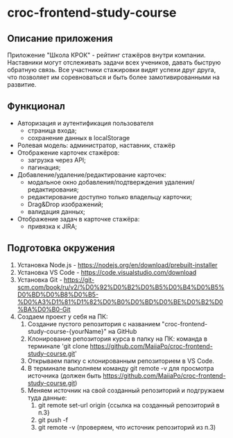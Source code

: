 
# croc-frontend-study-course

## Описание приложения

Приложение "Школа КРОК" - рейтинг стажёров внутри компании. Наставники могут отслеживать задачи всех учеников, давать быструю обратную связь. Все участники стажировки видят успехи друг друга, что позволяет им соревноваться и быть более замотивированными на развитие.

## Функционал

* Авторизация и аутентификация пользователя
	* страница входа;
	* сохранение данных в localStorage
*  Ролевая модель: администратор, наставник, стажёр
* Отображение карточек стажёров:
	* загрузка через API;
	* пагинация;
* Добавление/удаление/редактирование карточек:
	* модальное окно добавления/подтверждения удаления/редактирования;
	* редактирование доступно только владельцу карточки;
	* Drag&Drop изображений;
	* валидация данных;
* Отображение задач в карточке стажёра: 
	* привязка к JIRA;

## Подготовка окружения

1. Установка Node.js - https://nodejs.org/en/download/prebuilt-installer
2. Установка VS Code - https://code.visualstudio.com/download
3. Установка Git - https://git-scm.com/book/ru/v2/%D0%92%D0%B2%D0%B5%D0%B4%D0%B5%D0%BD%D0%B8%D0%B5-%D0%A3%D1%81%D1%82%D0%B0%D0%BD%D0%BE%D0%B2%D0%BA%D0%B0-Git
4. Создаем проект у себя на ПК:
	1.  Создание пустого репозитория с названием "croc-frontend-study-course-{yourName}" на GitHub
	2.  Клонирование репозитория курса в папку на ПК: команда в терминале 'git clone https://github.com/MaiiaPo/croc-frontend-study-course.git'
	3.  Открываем папку с клонированным репозиторием в VS Code.
	4. В терминале выполняем команду git remote -v для просмотра источника (должен быть https://github.com/MaiiaPo/croc-frontend-study-course.git)
	5.  Меняем источник на свой созданный репозиторий и подгружаем туда данные:
		1. git remote set-url origin {ссылка на созданный репозиторий в п.3}
		2. git push -f
		3. git remote -v (проверяем, что источник репозиторий из п.3)

